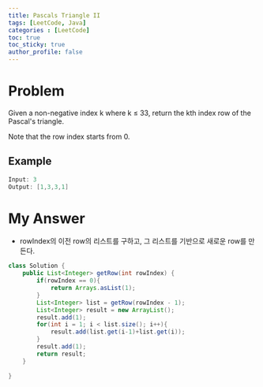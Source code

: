 ```yaml
---
title: Pascals Triangle II
tags: [LeetCode, Java]
categories : [LeetCode]
toc: true
toc_sticky: true
author_profile: false
---
```


# Problem

Given a non-negative index k where k ≤ 33, return the kth index row of the Pascal's triangle.

Note that the row index starts from 0.

## Example

```swift
Input: 3
Output: [1,3,3,1]
```

# My Answer

* rowIndex의 이전 row의 리스트를 구하고, 그 리스트를 기반으로 새로운 row를 만든다.
  
```java
class Solution {
    public List<Integer> getRow(int rowIndex) {
        if(rowIndex == 0){
            return Arrays.asList(1);
        }
        List<Integer> list = getRow(rowIndex - 1);
        List<Integer> result = new ArrayList();
        result.add(1);
        for(int i = 1; i < list.size(); i++){
            result.add(list.get(i-1)+list.get(i));
        }
        result.add(1);
        return result;
    }
    
}
```

